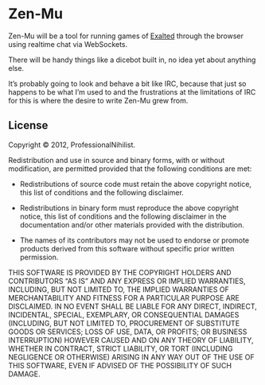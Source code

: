 # Zen-Mu

Zen-Mu will be a tool for running games of [Exalted][1] through the browser
using realtime chat via WebSockets.   

There will be handy things like a dicebot built in, no idea yet about anything
else. 

It’s probably going to look and behave a bit like IRC, because that just so
happens to be what I’m used to and the frustrations at the limitations of IRC
for this is where the desire to write Zen-Mu grew from.


## License

Copyright © 2012, ProfessionalNihilist.

Redistribution and use in source and binary forms, with or without
modification, are permitted provided that the following conditions are met:

*   Redistributions of source code must retain the above copyright notice,
    this list of conditions and the following disclaimer.
    
*   Redistributions in binary form must reproduce the above copyright notice,
    this list of conditions and the following disclaimer in the documentation
    and/or other materials provided with the distribution.
    
*   The names of its contributors may not be used to endorse or promote
    products derived from this software without specific prior written
    permission.

THIS SOFTWARE IS PROVIDED BY THE COPYRIGHT HOLDERS AND CONTRIBUTORS “AS IS” AND
ANY EXPRESS OR IMPLIED WARRANTIES, INCLUDING, BUT NOT LIMITED TO, THE IMPLIED
WARRANTIES OF MERCHANTABILITY AND FITNESS FOR A PARTICULAR PURPOSE ARE
DISCLAIMED. IN NO EVENT SHALL <COPYRIGHT HOLDER> BE LIABLE FOR ANY
DIRECT, INDIRECT, INCIDENTAL, SPECIAL, EXEMPLARY, OR CONSEQUENTIAL DAMAGES
(INCLUDING, BUT NOT LIMITED TO, PROCUREMENT OF SUBSTITUTE GOODS OR SERVICES;
LOSS OF USE, DATA, OR PROFITS; OR BUSINESS INTERRUPTION) HOWEVER CAUSED AND
ON ANY THEORY OF LIABILITY, WHETHER IN CONTRACT, STRICT LIABILITY, OR TORT
(INCLUDING NEGLIGENCE OR OTHERWISE) ARISING IN ANY WAY OUT OF THE USE OF THIS
SOFTWARE, EVEN IF ADVISED OF THE POSSIBILITY OF SUCH DAMAGE.


[1]: http://en.wikipedia.org/wiki/Exalted

